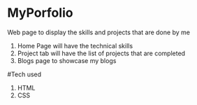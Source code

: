 # MyPorfolio
Web page to display the skills and projects that are done by me 

1. Home Page  will have the technical skills 
2. Project tab will have the list of projects that are completed
3. Blogs page to showcase my blogs

#Tech used 

1. HTML
2. CSS



